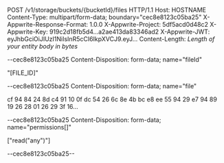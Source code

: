 POST /v1/storage/buckets/{bucketId}/files HTTP/1.1
Host: HOSTNAME
Content-Type: multipart/form-data; boundary="cec8e8123c05ba25"
X-Appwrite-Response-Format: 1.0.0
X-Appwrite-Project: 5df5acd0d48c2
X-Appwrite-Key: 919c2d18fb5d4...a2ae413da83346ad2
X-Appwrite-JWT: eyJhbGciOiJIUzI1NiIsInR5cCI6IkpXVCJ9.eyJ...
Content-Length: *Length of your entity body in bytes*

--cec8e8123c05ba25
Content-Disposition: form-data; name="fileId"

"[FILE_ID]"

--cec8e8123c05ba25
Content-Disposition: form-data; name="file"

cf 94 84 24 8d c4 91 10 0f dc 54 26 6c 8e 4b bc 
e8 ee 55 94 29 e7 94 89 19 26 28 01 26 29 3f 16...

--cec8e8123c05ba25
Content-Disposition: form-data; name="permissions[]"

["read(\"any\")"]

--cec8e8123c05ba25--
